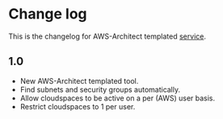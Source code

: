 # Change log
This is the changelog for AWS-Architect templated [service](readme.md).

## 1.0 ##
* New AWS-Architect templated tool.
* Find subnets and security groups automatically.
* Allow cloudspaces to be active on a per (AWS) user basis.
* Restrict cloudspaces to 1 per user.
